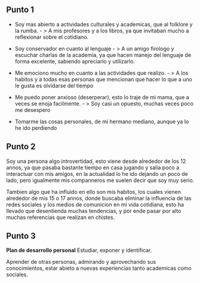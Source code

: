## Punto 1

- Soy mas abierto a actividades culturales y academicas, que al folklore y la rumba. - > A mis profesores y a los libros, ya que invitaban mucho a reflexionar sobre el cotidiano. 

- Soy conservador en cuanto al lenguaje - > A un amigo firologo y escuchar charlas de la academia, ya que hacen manejo del lenguaje de forma excelente, sabiendo apreciarlo y utilizarlo. 


- Me emociono mucho en cuanto a las actividades que realizo. - > A los habitos y a todas esas personas que mencionan que hacer lo que a uno le gusta es olvidarse del tiempo

- Me puedo poner anxioso (deserperar), esto lo traje de mi mama, que a veces se enoja facilmente. - > Soy casi un opuesto, muchas veces poco me desespero

- Tomarme las cosas personales, de mi hermano mediano, aunque ya lo he ido perdiendo

## Punto 2
Soy una persona algo introvertidad, esto viene desde alrededor de los 12 annos, ya que pasaba bastante tiempo en casa jugando y salia poco a interactuar con mis amigos, en la actualidad lo he ido dejando un poco de lado, pero igualmente mis companneros me suelen decir que soy muy serio. 

Tambien algo que ha influido en ello son mis habitos, los cuales vienen alrededor de mis 15 o 17 annos, donde buscaba eliminar la influencia de las redes sociales y los medios de comunicion en mi vida cotidiana, esto ha llevado que desentienda muchas tendencias, y por ende pasar por alto muchas referencias que realizan en chistes. 

## Punto 3

**Plan de desarrollo personal**
Estudiar, exponer y identificar. 

Aprender de otras personas, admirando y aprovechando sus conocimientos, estar abieto a nuevas experiencias tanto academicas como sociales. 
